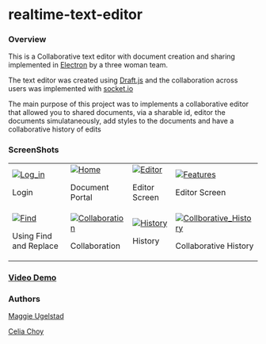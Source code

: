 # realtime-text-editor

<h3>Overview</h3>
<p>This is a Collaborative text editor with document creation and sharing implemented in <a href="https://electronjs.org/">Electron</a> by a three woman team.</p>
<p>The text editor was created using <a href="https://draftjs.org">Draft.js</a> and the collaboration across users was implemented with <a href="https://socket.io/docs/">socket.io</a></p>
<p> The main purpose of this project was to implements a collaborative editor that allowed you to shared documents, via a sharable id, editor the documents simulataneously, add styles to the documents and have a collaborative history of edits</p>

<h3>ScreenShots</h3>
<table>
  <tr>
    <td>
      <a href="https://ibb.co/ihRRBU"><img src="https://thumb.ibb.co/ihRRBU/Log_in.png" alt="Log_in" border="0"></a>
      <p>Login</p>
    </td>
    <td>
      <a href="https://ibb.co/kFD6BU"><img src="https://thumb.ibb.co/kFD6BU/Home.png" alt="Home" border="0"></a>
      <p>Document Portal</p>
    </td>
    <td>
      <a href="https://ibb.co/hTTTQp"><img src="https://thumb.ibb.co/hTTTQp/Editor.png" alt="Editor" border="0"></a>
      <p>Editor Screen</p>
    </td>
    <td>
      <a href="https://ibb.co/kfQ8Qp"><img src="https://thumb.ibb.co/kfQ8Qp/Features.png" alt="Features" border="0"></a>
      <p>Editor Screen</p>
    </td>
  </tr>
  <tr>
    <td>
      <a href="https://ibb.co/nP0xJ9"><img src="https://thumb.ibb.co/nP0xJ9/Find.png" alt="Find" border="0"></a>
      <p>Using Find and Replace</p>
    </td>
    <td>
      <a href="https://ibb.co/gWNYrU"><img src="https://thumb.ibb.co/gWNYrU/Collaboration.png" alt="Collaboration" border="0"></a>
      <p>Collaboration</p>
    </td>
    <td>
      <a href="https://ibb.co/ck7cJ9"><img src="https://thumb.ibb.co/ck7cJ9/History.png" alt="History" border="0"></a>
      <p>History</p>
    </td>
    <td>
      <a href="https://ibb.co/fXyjy9"><img src="https://thumb.ibb.co/fXyjy9/Collborative_History.png" alt="Collborative_History" border="0"></a>
      <p>Collaborative History</p>
    </td>
  </tr>
</table>

<h3><a href="https://vimeo.com/281367961#t=20s">Video Demo </a></h3>

<h3>Authors</h3>
<p><a href="https://github.com/mugelstad">Maggie Ugelstad</a></p>
<p><a href="https://github.com/celia96">Celia Choy</a></p>
